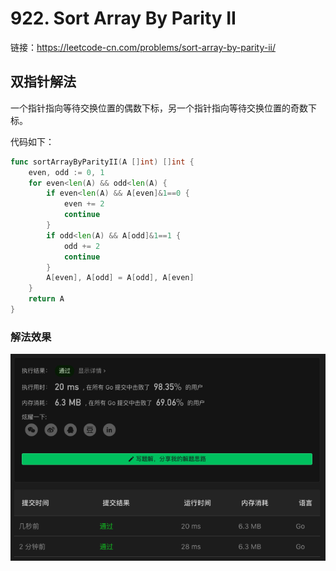 # 922. Sort Array By Parity II

链接：https://leetcode-cn.com/problems/sort-array-by-parity-ii/

## 双指针解法

一个指针指向等待交换位置的偶数下标，另一个指针指向等待交换位置的奇数下标。

代码如下：

```go
func sortArrayByParityII(A []int) []int {
    even, odd := 0, 1
    for even<len(A) && odd<len(A) {
        if even<len(A) && A[even]&1==0 {
            even += 2
            continue
        }
        if odd<len(A) && A[odd]&1==1 {
            odd += 2
            continue
        }
        A[even], A[odd] = A[odd], A[even]
    }
    return A
}
```

### 解法效果

![922_sort_array_by_parity_ii](./img/922_sort_array_by_parity_ii.png)
